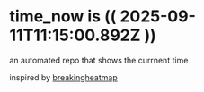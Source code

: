 # time_now is (( 2025-09-11T11:15:00.892Z ))

an automated repo that shows the currnent time

inspired by [breakingheatmap](https://github.com/breakingheatmap/breakingheatmap)